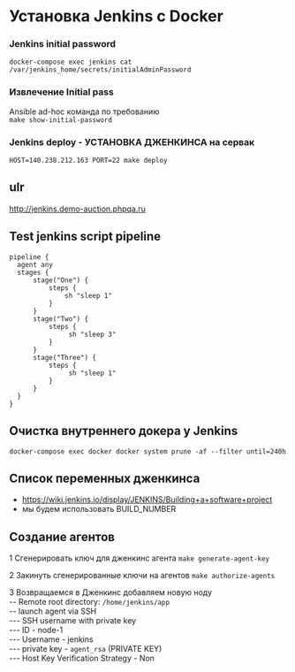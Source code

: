 # Установка Jenkins с Docker

### Jenkins initial password
`docker-compose exec jenkins cat /var/jenkins_home/secrets/initialAdminPassword`
### Извлечение Initial pass
Ansible ad-hoc команда по требованию  
`make show-initial-password`

### Jenkins deploy - УСТАНОВКА ДЖЕНКИНСА на сервак
`HOST=140.238.212.163 PORT=22 make deploy`

## ulr
http://jenkins.demo-auction.phpqa.ru

## Test jenkins script pipeline
```
pipeline {
  agent any 
  stages {
      stage("One") {
          steps {
              sh "sleep 1"
          }
      }
      stage("Two") {
          steps {
               sh "sleep 3"
          }
      }
      stage("Three") {
          steps {
               sh "sleep 1"
          }
      }
  }
}
```

## Очистка внутреннего докера у Jenkins
`docker-compose exec docker docker system prune -af --filter until=240h`

## Список переменных дженкинса 
- https://wiki.jenkins.io/display/JENKINS/Building+a+software+project
- мы будем использовать BUILD_NUMBER


## Создание агентов

1 Сгенерировать ключ для дженкинс агента
`make generate-agent-key`

2 Закинуть сгенерированные ключи на агентов
`make authorize-agents`

3 Возвращаемся в Дженкинс добавляем новую ноду  
-- Remote root directory: `/home/jenkins/app`  
-- launch agent via SSH  
--- SSH username with private key   
--- ID - node-1  
--- Username - jenkins  
--- private key - `agent_rsa` (PRIVATE KEY)  
--- Host Key Verification Strategy - Non

